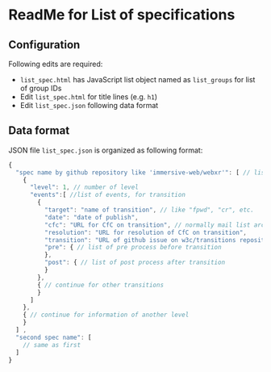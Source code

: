 # ReadMe for List of specifications

## Configuration

Following edits are required:

* `list_spec.html` has JavaScript list object named as `list_groups` for list of group IDs
* Edit `list_spec.html` for title lines (e.g. `h1`)
* Edit `list_spec.json` following data format

## Data format

JSON file `list_spec.json` is organized as following format:

``` js
{
  "spec name by github repository like 'immersive-web/webxr'": [ // list of levels
    {
      "level": 1, // number of level
      "events":[ //list of events, for transition
        {
          "target": "name of transition", // like "fpwd", "cr", etc.
          "date": "date of publish",
          "cfc": "URL for CfC on transition", // normally mail list archive
          "resolution": "URL for resolution of CfC on transition",
          "transition": "URL of github issue on w3c/transitions repository",
          "pre": { // list of pre process before transition
          }, 
          "post": { // list of post process after transition
          }
        },
        { // continue for other transitions
        }
      ]
    },
    { // continue for information of another level
    }
  ] ,
  "second spec name": [
    // same as first
  ]
}

```

